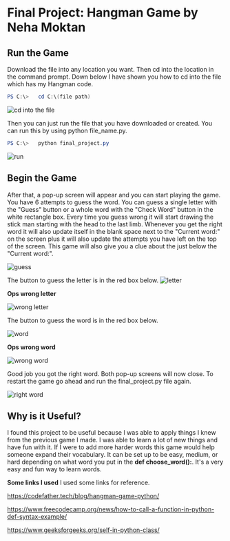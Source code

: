 # Final Project: Hangman Game by Neha Moktan

## Run the Game

Download the file into any location you want. Then cd into the location in the command prompt. Down below I have shown you how to cd into the file which has my Hangman code. 

```powershell
PS C:\>   cd C:\(file path)
```
![cd into the file](https://github.com/moktanna/it3038c-scripts/assets/142691046/73b39b2c-f3bd-426b-a415-e3fd00280e82)


Then you can just run the file that you have downloaded or created. You can run this by using python file_name.py.

```powershell
PS C:\>   python final_project.py
```
![run](https://github.com/moktanna/it3038c-scripts/assets/142691046/dc22446b-1d60-4c5f-8260-98d42befd7aa)

## Begin the Game

After that, a pop-up screen will appear and you can start playing the game. You have 6 attempts to guess the word. You can guess a single letter with the "Guess" button or a whole word with the "Check Word" button in the white rectangle box. Every time you guess wrong it will start drawing the stick man starting with the head to the last limb. Whenever you get the right word it will also update itself in the blank space next to the "Current word:" on the screen plus it will also update the attempts you have left on the top of the screen. This game will also give you a clue about the just below the "Current word:". 

![guess](https://github.com/moktanna/it3038c-scripts/assets/142691046/f9ac9b05-e973-4eb0-8e57-1ec5dcc0ba7c)

The button to guess the letter is in the red box below. 
![letter](https://github.com/moktanna/it3038c-scripts/assets/142691046/3bd2b742-9eb4-4008-86d1-dbd5d16e4824)

**Ops wrong letter**

![wrong letter](https://github.com/moktanna/it3038c-scripts/assets/142691046/6cbdfb59-fbab-4814-b598-e6b7103aa687)

The button to guess the word is in the red box below. 

![word](https://github.com/moktanna/it3038c-scripts/assets/142691046/7fc182d8-cdfa-4dcb-b1b6-6d5190fd4cce)


**Ops wrong word**


![wrong word](https://github.com/moktanna/it3038c-scripts/assets/142691046/e0045dae-da32-4dbe-8051-b78038ce3f1c)


Good job you got the right word. Both pop-up screens will now close. To restart the game go ahead and run the final_project.py file again.


![right word](https://github.com/moktanna/it3038c-scripts/assets/142691046/2eb75dd1-d80c-4425-af47-7ae167b61412)


## Why is it Useful?
I found this project to be useful because I was able to apply things I knew from the previous game I made. I was able to learn a lot of new things and have fun with it. If I were to add more harder words this game would help someone expand their vocabulary. It can be set up to be easy, medium, or hard depending on what word you put in the **def choose_word():**. It's a very easy and fun way to learn words. 

**Some links I used**
I used some links for reference. 

https://codefather.tech/blog/hangman-game-python/

https://www.freecodecamp.org/news/how-to-call-a-function-in-python-def-syntax-example/

https://www.geeksforgeeks.org/self-in-python-class/

